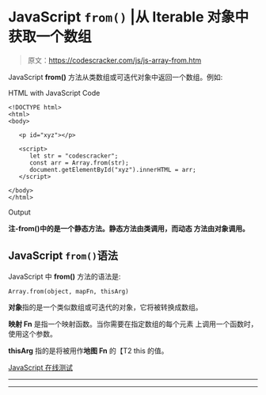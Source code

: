 # JavaScript `from()` |从 Iterable 对象中获取一个数组

> 原文：<https://codescracker.com/js/js-array-from.htm>

JavaScript **from()** 方法从类数组或可迭代对象中返回一个数组。例如:

HTML with JavaScript Code

```
<!DOCTYPE html>
<html>
<body>

   <p id="xyz"></p>

   <script>
      let str = "codescracker";
      const arr = Array.from(str);
      document.getElementById("xyz").innerHTML = arr;
   </script>

</body>
</html>
```

Output

**注-**from()中的**是一个静态方法。静态方法由类调用，而动态 方法由对象调用。**

## JavaScript `from()`语法

JavaScript 中 **from()** 方法的语法是:

```
Array.from(object, mapFn, thisArg)
```

**对象**指的是一个类似数组或可迭代的对象，它将被转换成数组。

**映射 Fn** 是指一个映射函数。当你需要在指定数组的每个元素 上调用一个函数时，使用这个参数。

**thisArg** 指的是将被用作**地图 Fn** 的【T2 this 的值。

[JavaScript 在线测试](/exam/showtest.php?subid=6)

* * *

* * *